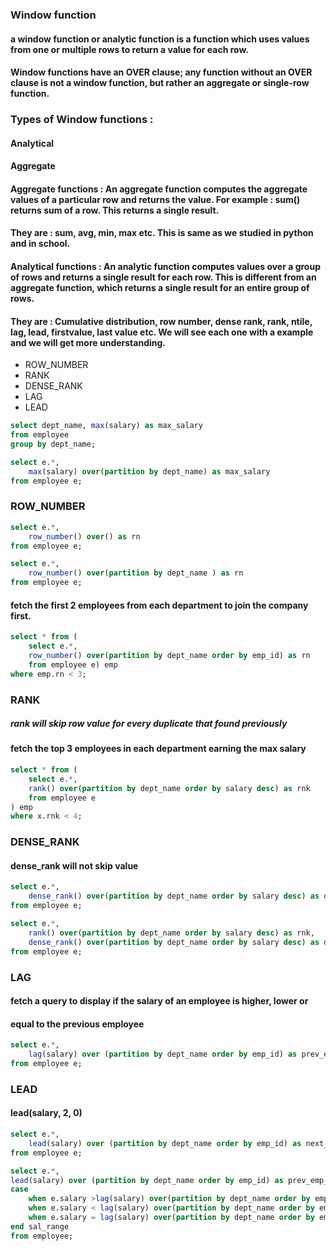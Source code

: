 ### Window function

#### a window function or analytic function is a function which uses values from one or multiple rows to return a value for each row. 

#### Window functions have an OVER clause; any function without an OVER clause is not a window function, but rather an aggregate or single-row function.

### Types of Window functions :
#### Analytical
#### Aggregate


#### Aggregate functions : An aggregate function computes the aggregate values of a particular row and returns the value. For example : sum() returns sum of a row. This returns a single result.

#### They are : sum, avg, min, max etc. This is same as we studied in python and in school.

#### Analytical functions : An analytic function computes values over a group of rows and returns a single result for each row. This is different from an aggregate function, which returns a single result for an entire group of rows.

#### They are : Cumulative distribution, row number, dense rank, rank, ntile, lag, lead, firstvalue, last value etc. We will see each one with a example and we will get more understanding.

- ROW_NUMBER
- RANK
- DENSE_RANK
- LAG
- LEAD


```sql
select dept_name, max(salary) as max_salary
from employee
group by dept_name;
```


```sql
select e.*,
    max(salary) over(partition by dept_name) as max_salary
from employee e;
```

### ROW_NUMBER


```sql
select e.*,
    row_number() over() as rn
from employee e; 
```


```sql
select e.*,
    row_number() over(partition by dept_name ) as rn
from employee e; 
```

#### fetch the first 2 employees from each department to join the company first.


```sql
select * from (
    select e.*,
    row_number() over(partition by dept_name order by emp_id) as rn
    from employee e) emp
where emp.rn < 3;
```

### RANK
##### rank will skip row value for every duplicate that found previously

#### fetch the top 3 employees in each department earning the max salary


```sql
select * from (
    select e.*,
    rank() over(partition by dept_name order by salary desc) as rnk
    from employee e
) emp
where x.rnk < 4;
```

### DENSE_RANK

#### dense_rank will not skip value


```sql
select e.*,
    dense_rank() over(partition by dept_name order by salary desc) as dense_rnk
from employee e;
```


```sql
select e.*,
    rank() over(partition by dept_name order by salary desc) as rnk,
    dense_rank() over(partition by dept_name order by salary desc) as dense_rnk
from employee e;
```

### LAG

#### fetch a query to display if the salary of an employee is higher, lower or
#### equal to the previous employee


```sql
select e.*,
    lag(salary) over (partition by dept_name order by emp_id) as prev_emp_salary
from employee e;
```

### LEAD

#### lead(salary, 2, 0)


```sql
select e.*,
    lead(salary) over (partition by dept_name order by emp_id) as next_emp_salary
from employee e;
```


```sql
select e.*,
lead(salary) over (partition by dept_name order by emp_id) as prev_emp_salary
case  
    when e.salary >lag(salary) over(partition by dept_name order by emp_id) then 'Higher than previous employee'
    when e.salary < lag(salary) over(partition by dept_name order by emp_id) then 'Lower than previous employee'
    when e.salary = lag(salary) over(partition by dept_name order by emp_id) then 'Same as than previous employee'
end sal_range
from employee;
```